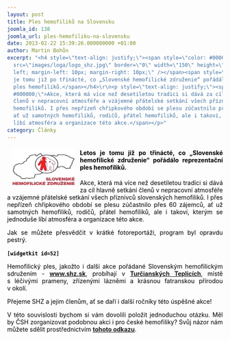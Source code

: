 ```yaml
---
layout: post
title: Ples hemofiliků na Slovensku
joomla_id: 138
joomla_url: ples-hemofiliku-na-slovensku
date: 2013-02-22 15:39:26.000000000 +01:00
author: Martin Bohůn
excerpt: "<h4 style=\"text-align: justify;\"><span style=\"color: #000000;\"><img
  src=\"images/loga/logo_shz.jpg\" border=\"0\" width=\"150\" height=\"90\" style=\"float:
  left; margin-left: 10px; margin-right: 10px;\" /></span><span style=\"color: #000000;\">Letos
  je tomu již po třinácté, co „Slovenské hemofilické združenie“ pořádálo reprezentační
  ples hemofiliků.</span></h4>\r\n<p style=\"text-align: justify;\"><span style=\"color:
  #000000;\">Akce, která má více než desetiletou tradici si dává za cíl hlavně setkání
  členů v nepracovní atmosféře a vzájemné přátelské setkání všech příznivců slovenských
  hemofiliků. I přes nepřízeň chřipkového období se plesu zúčastnilo přes 60 zájemců,
  ať už samotných hemofiliků, rodičů, přátel hemofiliků, ale i takoví, kterým se jednoduše
  líbí atmosféra a organizace této akce.</span></p>"
category: Články
---
```

<h4 style="text-align: justify;"><span style="color: #000000;"><img src="images/loga/logo_shz.jpg" border="0" width="150" height="90" style="float: left; margin-left: 10px; margin-right: 10px;" /></span><span style="color: #000000;">Letos je tomu již po třinácté, co „Slovenské hemofilické združenie“ pořádálo reprezentační ples hemofiliků.</span></h4>

<p style="text-align: justify;"><span style="color: #000000;">Akce, která má více než desetiletou tradici si dává za cíl hlavně setkání členů v nepracovní atmosféře a vzájemné přátelské setkání všech příznivců slovenských hemofiliků. I přes nepřízeň chřipkového období se plesu zúčastnilo přes 60 zájemců, ať už samotných hemofiliků, rodičů, přátel hemofiliků, ale i takoví, kterým se jednoduše líbí atmosféra a organizace této akce.</span></p>



<p style="text-align: justify;"><span style="color: #000000;">Jak se můžete přesvědčit v krátké fotoreportáži, program byl opravdu pestrý.</span></p>

<p style="text-align: justify;"><span style="color: #000000;"><strong><code>[widgetkit id=52]</code></strong></span></p>

<p style="text-align: justify;"><span style="color: #000000;">Hemofilický ples, jakožto i další akce pořádané Slovenským hemofilickým sdružením -</span> <strong><a href="http://www.shz.sk/" title="Slovenské hemofilické združenie">www.shz.sk</a></strong>, <span style="color: #000000;">probíhají v <strong><a href="http://www.turciansketeplice.sk/" title="Turčianské Teplice">Turčianských Teplicích</a></strong>, místě s léčivými prameny, zřízenými lázněmi a krásnou fatranskou přírodou v okolí.</span></p>

<p style="text-align: justify;"><span style="color: #000000;">Přejeme SHZ a jejim členům, ať se daří i další ročníky této úspěšné akce!</span></p>

<p style="text-align: justify;"><span style="color: #000000;">V této souvislosti bychom si vám dovolili položit jednoduchou otázku. Měl by ČSH zorganizovat podobnou akci i pro české hemofiliky? Svůj názor nám můžete sdělit prostřednictvím</span> <strong><a href="index.php/cs/?option=com_chronoforms&amp;chronoform=Anketa-ples" title="Ples hemofiliků">tohoto odkazu</a></strong>.</p>
